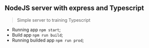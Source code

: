 ## NodeJS server with express and Typescript

> Simple server to training Typescript

- Running app `npm start`;
- Build app `npm run build`;
- Running builded app `npm run prod`;
